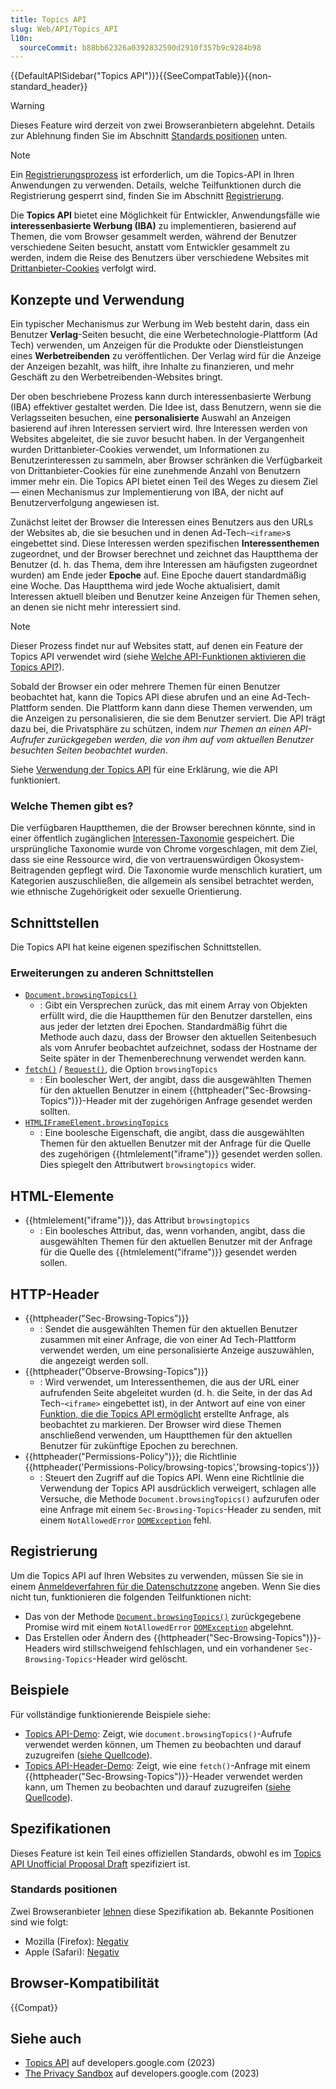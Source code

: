 ```yaml
---
title: Topics API
slug: Web/API/Topics_API
l10n:
  sourceCommit: b88bb62326a0392832590d2910f357b9c9284b98
---
```


{{DefaultAPISidebar("Topics API")}}{{SeeCompatTable}}{{non-standard_header}}

> [!WARNING]
> Dieses Feature wird derzeit von zwei Browseranbietern abgelehnt. Details zur Ablehnung finden Sie im Abschnitt [Standards positionen](#standards_positionen) unten.

> [!NOTE]
> Ein [Registrierungsprozess](/de/docs/Web/Privacy/Privacy_sandbox/Enrollment) ist erforderlich, um die Topics-API in Ihren Anwendungen zu verwenden. Details, welche Teilfunktionen durch die Registrierung gesperrt sind, finden Sie im Abschnitt [Registrierung](#registrierung).

Die **Topics API** bietet eine Möglichkeit für Entwickler, Anwendungsfälle wie **interessenbasierte Werbung (IBA)** zu implementieren, basierend auf Themen, die vom Browser gesammelt werden, während der Benutzer verschiedene Seiten besucht, anstatt vom Entwickler gesammelt zu werden, indem die Reise des Benutzers über verschiedene Websites mit [Drittanbieter-Cookies](/de/docs/Web/Privacy/Third-party_cookies) verfolgt wird.

## Konzepte und Verwendung

Ein typischer Mechanismus zur Werbung im Web besteht darin, dass ein Benutzer **Verlag**-Seiten besucht, die eine Werbetechnologie-Plattform (Ad Tech) verwenden, um Anzeigen für die Produkte oder Dienstleistungen eines **Werbetreibenden** zu veröffentlichen. Der Verlag wird für die Anzeige der Anzeigen bezahlt, was hilft, ihre Inhalte zu finanzieren, und mehr Geschäft zu den Werbetreibenden-Websites bringt.

Der oben beschriebene Prozess kann durch interessenbasierte Werbung (IBA) effektiver gestaltet werden. Die Idee ist, dass Benutzern, wenn sie die Verlagsseiten besuchen, eine **personalisierte** Auswahl an Anzeigen basierend auf ihren Interessen serviert wird. Ihre Interessen werden von Websites abgeleitet, die sie zuvor besucht haben. In der Vergangenheit wurden Drittanbieter-Cookies verwendet, um Informationen zu Benutzerinteressen zu sammeln, aber Browser schränken die Verfügbarkeit von Drittanbieter-Cookies für eine zunehmende Anzahl von Benutzern immer mehr ein. Die Topics API bietet einen Teil des Weges zu diesem Ziel — einen Mechanismus zur Implementierung von IBA, der nicht auf Benutzerverfolgung angewiesen ist.

Zunächst leitet der Browser die Interessen eines Benutzers aus den URLs der Websites ab, die sie besuchen und in denen Ad-Tech-`<iframe>`s eingebettet sind. Diese Interessen werden spezifischen **Interessenthemen** zugeordnet, und der Browser berechnet und zeichnet das Hauptthema der Benutzer (d. h. das Thema, dem ihre Interessen am häufigsten zugeordnet wurden) am Ende jeder **Epoche** auf. Eine Epoche dauert standardmäßig eine Woche. Das Hauptthema wird jede Woche aktualisiert, damit Interessen aktuell bleiben und Benutzer keine Anzeigen für Themen sehen, an denen sie nicht mehr interessiert sind.

> [!NOTE]
> Dieser Prozess findet nur auf Websites statt, auf denen ein Feature der Topics API verwendet wird (siehe [Welche API-Funktionen aktivieren die Topics API?](/de/docs/Web/API/Topics_API/Using#what_api_features_enable_the_topics_api)).

Sobald der Browser ein oder mehrere Themen für einen Benutzer beobachtet hat, kann die Topics API diese abrufen und an eine Ad-Tech-Plattform senden. Die Plattform kann dann diese Themen verwenden, um die Anzeigen zu personalisieren, die sie dem Benutzer serviert. Die API trägt dazu bei, die Privatsphäre zu schützen, indem _nur Themen an einen API-Aufrufer zurückgegeben werden, die von ihm auf vom aktuellen Benutzer besuchten Seiten beobachtet wurden_.

Siehe [Verwendung der Topics API](/de/docs/Web/API/Topics_API/Using) für eine Erklärung, wie die API funktioniert.

### Welche Themen gibt es?

Die verfügbaren Hauptthemen, die der Browser berechnen könnte, sind in einer öffentlich zugänglichen [Interessen-Taxonomie](https://github.com/patcg-individual-drafts/topics/blob/main/taxonomy_v2.md) gespeichert. Die ursprüngliche Taxonomie wurde von Chrome vorgeschlagen, mit dem Ziel, dass sie eine Ressource wird, die von vertrauenswürdigen Ökosystem-Beitragenden gepflegt wird. Die Taxonomie wurde menschlich kuratiert, um Kategorien auszuschließen, die allgemein als sensibel betrachtet werden, wie ethnische Zugehörigkeit oder sexuelle Orientierung.

## Schnittstellen

Die Topics API hat keine eigenen spezifischen Schnittstellen.

### Erweiterungen zu anderen Schnittstellen

- [`Document.browsingTopics()`](/de/docs/Web/API/Document/browsingTopics)
  - : Gibt ein Versprechen zurück, das mit einem Array von Objekten erfüllt wird, die die Hauptthemen für den Benutzer darstellen, eins aus jeder der letzten drei Epochen. Standardmäßig führt die Methode auch dazu, dass der Browser den aktuellen Seitenbesuch als vom Anrufer beobachtet aufzeichnet, sodass der Hostname der Seite später in der Themenberechnung verwendet werden kann.
- [`fetch()`](/de/docs/Web/API/Window/fetch) / [`Request()`](/de/docs/Web/API/Request/Request), die Option `browsingTopics`
  - : Ein boolescher Wert, der angibt, dass die ausgewählten Themen für den aktuellen Benutzer in einem {{httpheader("Sec-Browsing-Topics")}}-Header mit der zugehörigen Anfrage gesendet werden sollten.
- [`HTMLIFrameElement.browsingTopics`](/de/docs/Web/API/HTMLIFrameElement/browsingTopics)
  - : Eine boolesche Eigenschaft, die angibt, dass die ausgewählten Themen für den aktuellen Benutzer mit der Anfrage für die Quelle des zugehörigen {{htmlelement("iframe")}} gesendet werden sollen. Dies spiegelt den Attributwert `browsingtopics` wider.

## HTML-Elemente

- {{htmlelement("iframe")}}, das Attribut `browsingtopics`
  - : Ein boolesches Attribut, das, wenn vorhanden, angibt, dass die ausgewählten Themen für den aktuellen Benutzer mit der Anfrage für die Quelle des {{htmlelement("iframe")}} gesendet werden sollen.

## HTTP-Header

- {{httpheader("Sec-Browsing-Topics")}}
  - : Sendet die ausgewählten Themen für den aktuellen Benutzer zusammen mit einer Anfrage, die von einer Ad Tech-Plattform verwendet werden, um eine personalisierte Anzeige auszuwählen, die angezeigt werden soll.
- {{httpheader("Observe-Browsing-Topics")}}
  - : Wird verwendet, um Interessenthemen, die aus der URL einer aufrufenden Seite abgeleitet wurden (d. h. die Seite, in der das Ad Tech-`<iframe>` eingebettet ist), in der Antwort auf eine von einer [Funktion, die die Topics API ermöglicht](/de/docs/Web/API/Topics_API/Using#what_api_features_enable_the_topics_api) erstellte Anfrage, als beobachtet zu markieren. Der Browser wird diese Themen anschließend verwenden, um Hauptthemen für den aktuellen Benutzer für zukünftige Epochen zu berechnen.
- {{httpheader("Permissions-Policy")}}; die Richtlinie {{httpheader('Permissions-Policy/browsing-topics','browsing-topics')}}
  - : Steuert den Zugriff auf die Topics API. Wenn eine Richtlinie die Verwendung der Topics API ausdrücklich verweigert, schlagen alle Versuche, die Methode `Document.browsingTopics()` aufzurufen oder eine Anfrage mit einem `Sec-Browsing-Topics`-Header zu senden, mit einem `NotAllowedError` [`DOMException`](/de/docs/Web/API/DOMException) fehl.

## Registrierung

Um die Topics API auf Ihren Websites zu verwenden, müssen Sie sie in einem [Anmeldeverfahren für die Datenschutzzone](/de/docs/Web/Privacy/Privacy_sandbox/Enrollment) angeben. Wenn Sie dies nicht tun, funktionieren die folgenden Teilfunktionen nicht:

- Das von der Methode [`Document.browsingTopics()`](/de/docs/Web/API/Document/browsingTopics) zurückgegebene Promise wird mit einem `NotAllowedError` [`DOMException`](/de/docs/Web/API/DOMException) abgelehnt.
- Das Erstellen oder Ändern des {{httpheader("Sec-Browsing-Topics")}}-Headers wird stillschweigend fehlschlagen, und ein vorhandener `Sec-Browsing-Topics`-Header wird gelöscht.

## Beispiele

Für vollständige funktionierende Beispiele siehe:

- [Topics API-Demo](https://topics-demo.glitch.me/): Zeigt, wie `document.browsingTopics()`-Aufrufe verwendet werden können, um Themen zu beobachten und darauf zuzugreifen ([siehe Quellcode](https://glitch.com/edit/#!/topics-demo)).
- [Topics API-Header-Demo](https://topics-fetch-demo.glitch.me/): Zeigt, wie eine `fetch()`-Anfrage mit einem {{httpheader("Sec-Browsing-Topics")}}-Header verwendet werden kann, um Themen zu beobachten und darauf zuzugreifen ([siehe Quellcode](https://glitch.com/edit/#!/topics-fetch-demo)).

## Spezifikationen

Dieses Feature ist kein Teil eines offiziellen Standards, obwohl es im [Topics API Unofficial Proposal Draft](https://patcg-individual-drafts.github.io/topics/) spezifiziert ist.

### Standards positionen

Zwei Browseranbieter [lehnen](/de/docs/Glossary/Web_standards#opposing_standards) diese Spezifikation ab. Bekannte Positionen sind wie folgt:

- Mozilla (Firefox): [Negativ](https://mozilla.github.io/standards-positions/#topics)
- Apple (Safari): [Negativ](https://webkit.org/standards-positions/#position-111)

## Browser-Kompatibilität

{{Compat}}

## Siehe auch

- [Topics API](https://developers.google.com/privacy-sandbox/private-advertising/topics) auf developers.google.com (2023)
- [The Privacy Sandbox](https://developers.google.com/privacy-sandbox) auf developers.google.com (2023)
